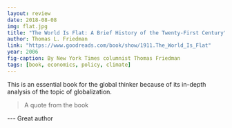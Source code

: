 ```yaml
---
layout: review
date: 2018-08-08
img: flat.jpg
title: "The World Is Flat: A Brief History of the Twenty-First Century"
author: Thomas L. Friedman
link: "https://www.goodreads.com/book/show/1911.The_World_Is_Flat"
year: 2006
fig-caption: By New York Times columnist Thomas Friedman
tags: [book, economics, policy, climate]
---
```


This is an essential book for the global thinker because of its in-depth analysis of the topic of globalization. 

> A quote from the book

--- Great author
